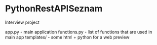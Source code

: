 # PythonRestAPISeznam

Interview project

app.py - main application
functions.py - list of functions that are used in main app
templates/ - some html + python for a web preview 
